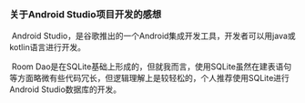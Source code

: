 ### 关于Android Studio项目开发的感想

​		Android Studio，是谷歌推出的一个Android集成开发工具，开发者可以用java或kotlin语言进行开发。

​        Room Dao是在SQLite基础上形成的，但就我而言，使用SQLite虽然在建表语句等方面略微有些代码冗长，但逻辑理解上是较轻松的，个人推荐使用SQLite进行Android Studio数据库的开发。